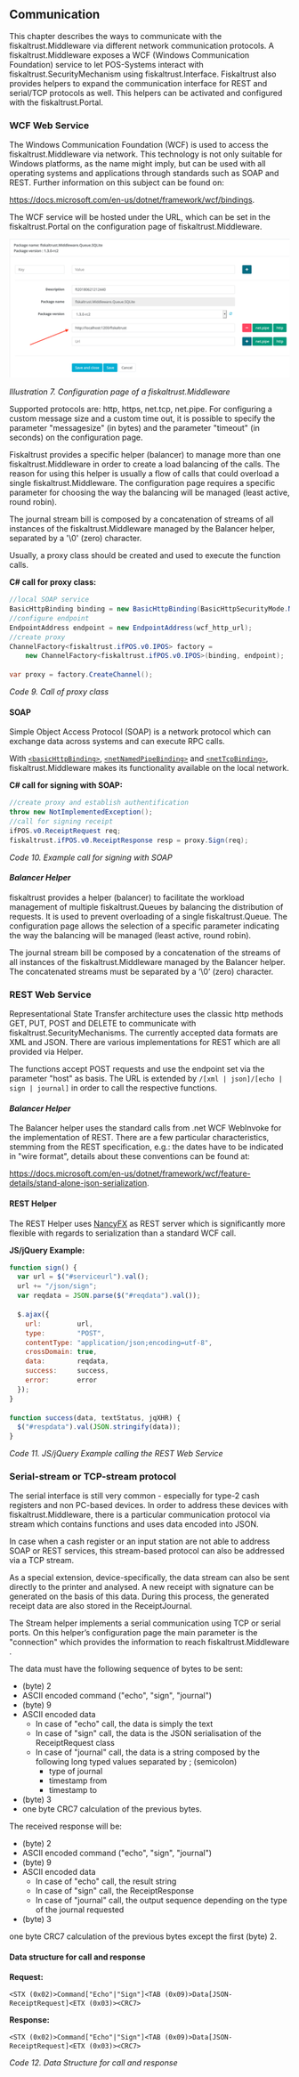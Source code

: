 ## Communication

This chapter describes the ways to communicate with the fiskaltrust.Middleware via different network communication protocols. A fiskaltrust.Middleware exposes a WCF (Windows Communication Foundation) service to let POS-Systems interact with fiskaltrust.SecurityMechanism using fiskaltrust.Interface. Fiskaltrust also provides helpers to expand the communication interface for REST and serial/TCP protocols as well. This helpers can be activated and configured with the fiskaltrust.Portal.

### WCF Web Service

The Windows Communication Foundation (WCF) is used to access the fiskaltrust.Middleware via network. This technology is not only suitable for Windows platforms, as the name might imply, but can be used with all operating systems and applications through standards such as SOAP and REST. Further information on this subject can be found on:

<https://docs.microsoft.com/en-us/dotnet/framework/wcf/bindings>.

The WCF service will be hosted under the URL, which can be set in the fiskaltrust.Portal on the configuration page of fiskaltrust.Middleware.

![](./images/01-configuration-page.png)

<span id="_Toc527986808" class="anchor"></span>*Illustration 7. Configuration page of a fiskaltrust.Middleware*

Supported protocols are: http, https, net.tcp, net.pipe. For configuring a custom message size and a custom time out, it is possible to specify the parameter "messagesize" (in bytes) and the parameter "timeout" (in seconds) on the configuration page.

Fiskaltrust provides a specific helper (balancer) to manage more than one fiskaltrust.Middleware in order to create a load balancing of the calls. The reason for using this helper is usually a flow of calls that could overload a single fiskaltrust.Middleware. The configuration page requires a specific parameter for choosing the way the balancing will be managed (least active, round robin).

The journal stream bill is composed by a concatenation of streams of all instances of the fiskaltrust.Middleware managed by the Balancer helper, separated by a '\\0' (zero) character.

Usually, a proxy class should be created and used to execute the function calls.

**C# call for proxy class:**
```cs
//local SOAP service
BasicHttpBinding binding = new BasicHttpBinding(BasicHttpSecurityMode.None);
//configure endpoint 
EndpointAddress endpoint = new EndpointAddress(wcf_http_url);
//create proxy 
ChannelFactory<fiskaltrust.ifPOS.v0.IPOS> factory = 
    new ChannelFactory<fiskaltrust.ifPOS.v0.IPOS>(binding, endpoint);

var proxy = factory.CreateChannel();
```

<span id="_Toc527986833" class="anchor"></span>*Code 9. Call of proxy class*

#### SOAP

Simple Object Access Protocol (SOAP) is a network protocol which can exchange data across systems and can execute RPC calls.

With [`<basicHttpBinding>`](https://msdn.microsoft.com/en-us/library/system.servicemodel.basichttpbinding\(v=vs.110\).aspx), [`<netNamedPipeBinding>`](https://msdn.microsoft.com/en-us/library/system.servicemodel.netnamedpipebinding\(v=vs.110\).aspx) and [`<netTcpBinding>`](https://msdn.microsoft.com/en-us/library/system.servicemodel.nettcpbinding\(v=vs.110\).aspx), fiskaltrust.Middleware makes its functionality available on the local network.

**C# call for signing with SOAP:**
```cs
//create proxy and establish authentification
throw new NotImplementedException();
//call for signing receipt
ifPOS.v0.ReceiptRequest req;
fiskaltrust.ifPOS.v0.ReceiptResponse resp = proxy.Sign(req);
```

<span id="_Toc527986834" class="anchor"></span>*Code 10. Example call for signing with SOAP*

#### *Balancer Helper*

fiskaltrust provides a helper (balancer) to facilitate the workload management of multiple fiskaltrust.Queues by balancing the distribution of requests. It is used to prevent overloading of a single fiskaltrust.Queue. The configuration page allows the selection of a specific parameter indicating the way the balancing will be managed (least active, round robin).

The journal stream bill be composed by a concatenation of the streams of all instances of the fiskaltrust.Middleware managed by the Balancer helper. The concatenated streams must be separated by a ‘\\0’ (zero) character.

### REST Web Service

Representational State Transfer architecture uses the classic http methods GET, PUT, POST and DELETE to communicate with fiskaltrust.SecurityMechanisms. The currently accepted data formats are XML and JSON. There are various implementations for REST which are all provided via Helper.

The functions accept POST requests and use the endpoint set via the parameter "host" as basis. The URL is extended by `/[xml | json]/[echo | sign | journal]` in order to call the respective functions.

#### *Balancer Helper*

The Balancer helper uses the standard calls from .net WCF WebInvoke for the implementation of REST. There are a few particular characteristics, stemming from the REST specification, e.g.: the dates have to be indicated in "wire format", details about these conventions can be found at:

<https://docs.microsoft.com/en-us/dotnet/framework/wcf/feature-details/stand-alone-json-serialization>.

#### REST Helper

The REST Helper uses [NancyFX](http://nancyfx.org) as REST server which is significantly more flexible with regards to serialization than a standard WCF call.

**JS/jQuery Example:**
```js
function sign() {
  var url = $("#serviceurl").val();
  url += "/json/sign";
  var reqdata = JSON.parse($("#reqdata").val());

  $.ajax({
    url:         url,
    type:        "POST",
    contentType: "application/json;encoding=utf-8",
    crossDomain: true,
    data:        reqdata,
    success:     success,
    error:       error
  });
}

function success(data, textStatus, jqXHR) {
  $("#respdata").val(JSON.stringify(data));
}
```

<span id="_Toc527986835" class="anchor"></span>*Code 11. JS/jQuery Example calling the REST Web Service*

### Serial-stream or TCP-stream protocol

The serial interface is still very common - especially for type-2 cash registers and non PC-based devices. In order to address these devices with fiskaltrust.Middleware, there is a particular communication protocol via stream which contains functions and uses data encoded into JSON.

In case when a cash register or an input station are not able to address SOAP or REST services, this stream-based protocol can also be addressed via a TCP stream.

As a special extension, device-specifically, the data stream can also be sent directly to the printer and analysed. A new receipt with signature can be generated on the basis of this data. During this process, the generated receipt data are also stored in the ReceiptJournal.

The Stream helper implements a serial communication using TCP or serial ports. On this helper’s configuration page the main parameter is the "connection" which provides the information to reach fiskaltrust.Middleware .

The data must have the following sequence of bytes to be sent:

  - (byte) 2
  - ASCII encoded command ("echo", "sign", "journal")
  - (byte) 9
  - ASCII encoded data
    - In case of "echo" call, the data is simply the text
    - In case of "sign" call, the data is the JSON serialisation of the ReceiptRequest class
    - In case of "journal" call, the data is a string composed by the following long typed values separated by ; (semicolon)
      - type of journal
      - timestamp from
      - timestamp to
  - (byte) 3
  - one byte CRC7 calculation of the previous bytes.

The received response will be:

  - (byte) 2
  - ASCII encoded command ("echo", "sign", "journal")
  - (byte) 9
  - ASCII encoded data
    - In case of "echo" call, the result string
    - In case of "sign" call, the ReceiptResponse
    - In case of "journal" call, the output sequence depending on the type of the journal requested
  - (byte) 3

one byte CRC7 calculation of the previous bytes except the first (byte) 2.

#### Data structure for call and response

**Request:**
```
<STX (0x02)>Command["Echo"|"Sign"]<TAB (0x09)>Data[JSON-ReceiptRequest]<ETX (0x03)><CRC7>
```

**Response:**
```
<STX (0x02)>Command["Echo"|"Sign"]<TAB (0x09)>Data[JSON-ReceiptRequest]<ETX (0x03)><CRC7>
```

<span id="_Toc527986836" class="anchor"></span>*Code 12. Data Structure for call and response*
